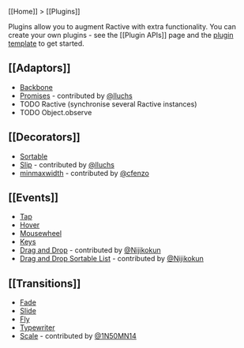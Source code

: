 [[Home]] > [[Plugins]]

Plugins allow you to augment Ractive with extra functionality. You can create your own plugins - see the [[Plugin APIs]] page and the [plugin template](https://github.com/RactiveJS/Plugin-template) to get started.


## [[Adaptors]]

* [Backbone](http://ractivejs.org/examples/backbone)
* [Promises](http://lluchs.github.io/Ractive-adaptors-Promise/) - contributed by [@lluchs](https://github.com/lluchs)
* TODO Ractive (synchronise several Ractive instances)
* TODO Object.observe


## [[Decorators]]

* [Sortable](http://ractivejs.github.io/Ractive-decorators-sortable/)
* [Slip](http://lluchs.github.io/Ractive-decorators-Slip/) - contributed by [@lluchs](https://github.com/lluchs)
* [minmaxwidth](http://cfenzo.github.io/Ractive-decorators-minmaxwidth/) - contributed by [@cfenzo](https://github.com/cfenzo)


## [[Events]]

* [Tap](http://ractivejs.github.io/Ractive-events-tap)
* [Hover](http://ractivejs.github.io/Ractive-events-hover)
* [Mousewheel](http://ractivejs.github.io/Ractive-events-mousewheel)
* [Keys](http://ractivejs.github.io/Ractive-events-keys)
* [Drag and Drop](https://github.com/Nijikokun/ractive.drag.drop.js) - contributed by [@Nijikokun](https://github.com/Nijikokun)
* [Drag and Drop Sortable List](https://github.com/Nijikokun/ractive.sortable.js) - contributed by [@Nijikokun](https://github.com/Nijikokun)


## [[Transitions]]

* [Fade](http://ractivejs.github.io/Ractive-transitions-fade)
* [Slide](http://ractivejs.github.io/Ractive-transitions-slide)
* [Fly](http://ractivejs.github.io/Ractive-transitions-fly)
* [Typewriter](http://ractivejs.github.io/Ractive-transitions-typewriter)
* [Scale](https://github.com/1N50MN14/Ractive-transitions-scale) - contributed by [@1N50MN14](https://github.com/1N50MN14)
